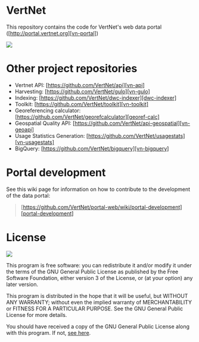 # VertNet

This repository contains the code for VertNet's web data portal ([http://portal.vertnet.org][vn-portal])

![](http://i.imgur.com/txileCt.jpg?1)

# Other project repositories

* Vertnet API: [https://github.com/VertNet/api][vn-api]
* Harvesting: [https://github.com/VertNet/gulo][vn-gulo]
* Indexing: [https://github.com/VertNet/dwc-indexer][dwc-indexer]
* Toolkit: [https://github.com/VertNet/toolkit][vn-toolkit]
* Georeferencing calculator: [https://github.com/VertNet/georefcalculator][georef-calc]
* Geospatial Quality API: [https://github.com/VertNet/api-geospatial][vn-geoapi]
* Usage Statistics Generation: [https://github.com/VertNet/usagestats][vn-usagestats]
* BigQuery: [https://github.com/VertNet/bigquery][vn-bigquery]

# Portal development

See this wiki page for information on how to contribute to the development of the data portal:

> [https://github.com/VertNet/portal-web/wiki/portal-development][portal-development]

# License

![](http://www.gnu.org/graphics/lgplv3-147x51.png)

This program is free software: you can redistribute it and/or modify
it under the terms of the GNU General Public License as published by
the Free Software Foundation, either version 3 of the License, or
(at your option) any later version.

This program is distributed in the hope that it will be useful,
but WITHOUT ANY WARRANTY; without even the implied warranty of
MERCHANTABILITY or FITNESS FOR A PARTICULAR PURPOSE. See the
GNU General Public License for more details.

You should have received a copy of the GNU General Public License
along with this program. If not, [see here](http://www.gnu.org/licenses/).

<!-- links -->
[vn-portal]: http://portal.vertnet.org
[vn-api]: https://github.com/VertNet/api
[vn-gulo]: https://github.com/VertNet/gulo
[dwc-indexer]: https://github.com/VertNet/dwc-indexer
[vn-toolkit]: https://github.com/VertNet/toolkit
[georef-calc]: https://github.com/VertNet/georefcalculator
[vn-geoapi]: https://github.com/VertNet/api-geospatial
[vn-usagestats]: https://github.com/VertNet/usagestats
[vn-bigquery]: https://github.com/VertNet/bigquery
[portal-development]: https://github.com/VertNet/portal-web/wiki/portal-development
